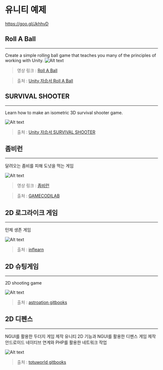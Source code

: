 유니티 예제
====
<https://goo.gl/JkhhvD>

## Roll A Ball
----
Create a simple rolling ball game that teaches you many of the principles of working with Unity.
![Alt text](https://unity3d.com/sites/default/files/learn-playlist/icon/rollaball-thumb1.jpg)

>영상 링크 : [Roll A Ball](https://youtu.be/RFlh8pTf4DU)

>출처 : [Unity 자습서 Roll A Ball](https://unity3d.com/kr/learn/tutorials/projects/roll-ball-tutorial)

## SURVIVAL SHOOTER
----
Learn how to make an isometric 3D survival shooter game.

![Alt text](https://unity3d.com/sites/default/files/learn-playlist/icon/survivalshooter-thumb1.jpg)

>출처 : [Unity 자습서 SURVIVAL SHOOTER](https://unity3d.com/kr/learn/tutorials/projects/survival-shooter-tutorial)


## 좀비런
----
달려오는 좀비를 피해 도넛을 먹는 게임

![Alt text](http://www.gamecodi.com/board/data/mutiupload/GAMECODI_HDD/4c03ccb9c007c4da155cee00395dc228.png)

>영상 링크 : [좀비런](https://youtu.be/qZ4YS4RERjw)

>출처 : [GAMECODILAB](http://lab.gamecodi.com/board/zboard.php?id=GAMECODILAB_PDS&no=175)


## 2D 로그라이크 게임
----
턴제 생존 게임

![Alt text](https://www.inflearn.com/wp-content/uploads/unity003.jpg)

>출처 : [inflearn](https://www.inflearn.com/course/%EC%9C%A0%EB%8B%88%ED%8B%B0-3d-%EA%B2%8C%EC%9E%84-%EB%A7%8C%EB%93%A4%EA%B8%B0/?error=login)


## 2D 슈팅게임
----
2D shooting game

![Alt text](https://astoration.gitbooks.io/sihs-shootinggame/content/오우3.PNG)

>출처 : [astroation gitbooks](https://astoration.gitbooks.io/sihs-shootinggame/content/)


## 2D 디펜스
----
NGUI를 활용한 두더지 게임 제작 유니티 2D 기능과 NGUI를 활용한 디펜스 게임 제작 안드로이드 네이티브 연계와 PHP를 활용한 네트워크 작업

![Alt text](http://developerfarm.cdn1.cafe24.com/cover/l/9788998139704.jpg)

>출처 : [totuworld gitbooks](https://totuworld.gitbooks.io/unity_ngui/content/)
